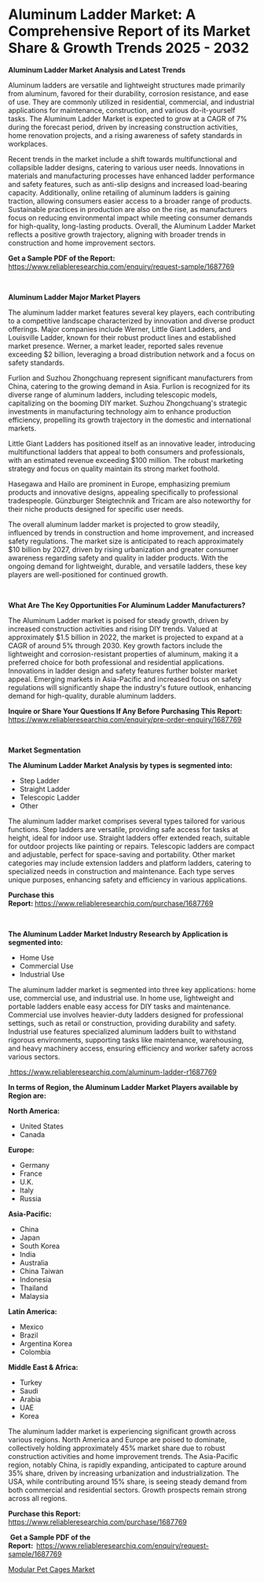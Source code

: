 <p><h1>Aluminum Ladder Market: A Comprehensive Report of its Market Share & Growth Trends 2025 - 2032</h1></p><p><strong>Aluminum Ladder Market Analysis and Latest Trends</strong></p>
<p><p>Aluminum ladders are versatile and lightweight structures made primarily from aluminum, favored for their durability, corrosion resistance, and ease of use. They are commonly utilized in residential, commercial, and industrial applications for maintenance, construction, and various do-it-yourself tasks. The Aluminum Ladder Market is expected to grow at a CAGR of 7% during the forecast period, driven by increasing construction activities, home renovation projects, and a rising awareness of safety standards in workplaces.</p><p>Recent trends in the market include a shift towards multifunctional and collapsible ladder designs, catering to various user needs. Innovations in materials and manufacturing processes have enhanced ladder performance and safety features, such as anti-slip designs and increased load-bearing capacity. Additionally, online retailing of aluminum ladders is gaining traction, allowing consumers easier access to a broader range of products. Sustainable practices in production are also on the rise, as manufacturers focus on reducing environmental impact while meeting consumer demands for high-quality, long-lasting products. Overall, the Aluminum Ladder Market reflects a positive growth trajectory, aligning with broader trends in construction and home improvement sectors.</p></p>
<p><strong>Get a Sample PDF of the Report:&nbsp;</strong> <a href="https://www.reliableresearchiq.com/enquiry/request-sample/1687769?utm_campaign=2101&utm_medium=2&utm_source=Github&utm_content=ia&utm_term=07022025&utm_id=aluminum-ladder">https://www.reliableresearchiq.com/enquiry/request-sample/1687769</a></p>
<p>&nbsp;</p>
<p><strong>Aluminum Ladder Major Market Players</strong></p>
<p><p>The aluminum ladder market features several key players, each contributing to a competitive landscape characterized by innovation and diverse product offerings. Major companies include Werner, Little Giant Ladders, and Louisville Ladder, known for their robust product lines and established market presence. Werner, a market leader, reported sales revenue exceeding $2 billion, leveraging a broad distribution network and a focus on safety standards.</p><p>Furlion and Suzhou Zhongchuang represent significant manufacturers from China, catering to the growing demand in Asia. Furlion is recognized for its diverse range of aluminum ladders, including telescopic models, capitalizing on the booming DIY market. Suzhou Zhongchuang's strategic investments in manufacturing technology aim to enhance production efficiency, propelling its growth trajectory in the domestic and international markets.</p><p>Little Giant Ladders has positioned itself as an innovative leader, introducing multifunctional ladders that appeal to both consumers and professionals, with an estimated revenue exceeding $100 million. The robust marketing strategy and focus on quality maintain its strong market foothold.</p><p>Hasegawa and Hailo are prominent in Europe, emphasizing premium products and innovative designs, appealing specifically to professional tradespeople. Günzburger Steigtechnik and Tricam are also noteworthy for their niche products designed for specific user needs.</p><p>The overall aluminum ladder market is projected to grow steadily, influenced by trends in construction and home improvement, and increased safety regulations. The market size is anticipated to reach approximately $10 billion by 2027, driven by rising urbanization and greater consumer awareness regarding safety and quality in ladder products. With the ongoing demand for lightweight, durable, and versatile ladders, these key players are well-positioned for continued growth.</p></p>
<p>&nbsp;</p>
<p><strong>What Are The Key Opportunities For Aluminum Ladder Manufacturers?</strong></p>
<p><p>The Aluminum Ladder market is poised for steady growth, driven by increased construction activities and rising DIY trends. Valued at approximately $1.5 billion in 2022, the market is projected to expand at a CAGR of around 5% through 2030. Key growth factors include the lightweight and corrosion-resistant properties of aluminum, making it a preferred choice for both professional and residential applications. Innovations in ladder design and safety features further bolster market appeal. Emerging markets in Asia-Pacific and increased focus on safety regulations will significantly shape the industry's future outlook, enhancing demand for high-quality, durable aluminum ladders.</p></p>
<p><strong>Inquire or Share Your Questions If Any Before Purchasing This Report:</strong> <a href="https://www.reliableresearchiq.com/enquiry/pre-order-enquiry/1687769?utm_campaign=2101&utm_medium=2&utm_source=Github&utm_content=ia&utm_term=07022025&utm_id=aluminum-ladder">https://www.reliableresearchiq.com/enquiry/pre-order-enquiry/1687769</a></p>
<p>&nbsp;</p>
<p><strong>Market Segmentation</strong></p>
<p><strong>The Aluminum Ladder Market Analysis by types is segmented into:</strong></p>
<p><ul><li>Step Ladder</li><li>Straight Ladder</li><li>Telescopic Ladder</li><li>Other</li></ul></p>
<p><p>The aluminum ladder market comprises several types tailored for various functions. Step ladders are versatile, providing safe access for tasks at height, ideal for indoor use. Straight ladders offer extended reach, suitable for outdoor projects like painting or repairs. Telescopic ladders are compact and adjustable, perfect for space-saving and portability. Other market categories may include extension ladders and platform ladders, catering to specialized needs in construction and maintenance. Each type serves unique purposes, enhancing safety and efficiency in various applications.</p></p>
<p><strong>Purchase this Report:&nbsp;</strong><a href="https://www.reliableresearchiq.com/purchase/1687769?utm_campaign=2101&utm_medium=2&utm_source=Github&utm_content=ia&utm_term=07022025&utm_id=aluminum-ladder">https://www.reliableresearchiq.com/purchase/1687769</a></p>
<p>&nbsp;</p>
<p><strong>The Aluminum Ladder Market Industry Research by Application is segmented into:</strong></p>
<p><ul><li>Home Use</li><li>Commercial Use</li><li>Industrial Use</li></ul></p>
<p><p>The aluminum ladder market is segmented into three key applications: home use, commercial use, and industrial use. In home use, lightweight and portable ladders enable easy access for DIY tasks and maintenance. Commercial use involves heavier-duty ladders designed for professional settings, such as retail or construction, providing durability and safety. Industrial use features specialized aluminum ladders built to withstand rigorous environments, supporting tasks like maintenance, warehousing, and heavy machinery access, ensuring efficiency and worker safety across various sectors.</p></p>
<p><a href="https://www.reliableresearchiq.com/aluminum-ladder-r1687769?utm_campaign=2101&utm_medium=2&utm_source=Github&utm_content=ia&utm_term=07022025&utm_id=aluminum-ladder">&nbsp;https://www.reliableresearchiq.com/aluminum-ladder-r1687769</a></p>
<p><strong>In terms of Region, the Aluminum Ladder Market Players available by Region are:</strong></p>
<p>
    <p> <strong> North America: </strong>
        <ul>
            <li>United States</li>
            <li>Canada</li>
        </ul>
        </p> 
    <p> <strong> Europe: </strong>
        <ul>
            <li>Germany</li>
            <li>France</li>
            <li>U.K.</li>
            <li>Italy</li>
            <li>Russia</li>
        </ul>
        </p> 
    <p> <strong> Asia-Pacific: </strong>
        <ul>
            <li>China</li>
            <li>Japan</li>
            <li>South Korea</li>
            <li>India</li>
            <li>Australia</li>
            <li>China Taiwan</li>
            <li>Indonesia</li>
            <li>Thailand</li>
            <li>Malaysia</li>
        </ul>
        </p> 
    <p> <strong> Latin America: </strong>
        <ul>
            <li>Mexico</li>
            <li>Brazil</li>
            <li>Argentina Korea</li>
            <li>Colombia</li>
        </ul>
        </p> 
    <p> <strong> Middle East & Africa: </strong>
        <ul>
            <li>Turkey</li>
            <li>Saudi</li>
            <li>Arabia</li>
            <li>UAE</li>
            <li>Korea</li>
        </ul>
    </p>
    </p>
<p><p>The aluminum ladder market is experiencing significant growth across various regions. North America and Europe are poised to dominate, collectively holding approximately 45% market share due to robust construction activities and home improvement trends. The Asia-Pacific region, notably China, is rapidly expanding, anticipated to capture around 35% share, driven by increasing urbanization and industrialization. The USA, while contributing around 15% share, is seeing steady demand from both commercial and residential sectors. Growth prospects remain strong across all regions.</p></p>
<p><strong>Purchase this Report: </strong><a href="https://www.reliableresearchiq.com/purchase/1687769?utm_campaign=2101&utm_medium=2&utm_source=Github&utm_content=ia&utm_term=07022025&utm_id=aluminum-ladder">https://www.reliableresearchiq.com/purchase/1687769</a></p>
<p>&nbsp;<strong>Get a Sample PDF of the Report:&nbsp;&nbsp;</strong><a href="https://www.reliableresearchiq.com/enquiry/request-sample/1687769?utm_campaign=2101&utm_medium=2&utm_source=Github&utm_content=ia&utm_term=07022025&utm_id=aluminum-ladder">https://www.reliableresearchiq.com/enquiry/request-sample/1687769</a></p>
<p><strong></strong></p>
<p><p><a href="https://github.com/SanjidaMahmud54/Market-Research-Report-List-1/blob/main/modular-pet-cages-market.md?utm_campaign=2101&utm_medium=2&utm_source=Github&utm_content=ia&utm_term=07022025&utm_id=aluminum-ladder">Modular Pet Cages Market</a></p></p>